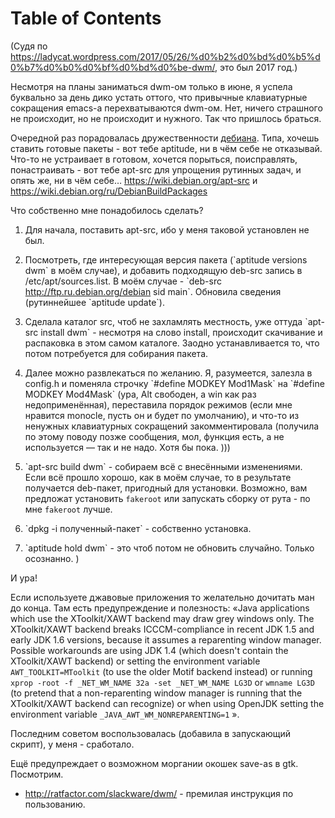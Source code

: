 
# Table of Contents



<div class="preview" id="orgea76ff9">

</div>

(Судя по <https://ladycat.wordpress.com/2017/05/26/%d0%b2%d0%bd%d0%b5%d0%b7%d0%b0%d0%bf%d0%bd%d0%be-dwm/>, это был 2017 год.)

Несмотря на планы заниматься dwm-ом только в июне, я успела буквально за день дико устать оттого, что привычные клавиатурные сокращения emacs-а перехватываются dwm-ом. Нет, ничего страшного не происходит, но не происходит и нужного. Так что пришлось браться.

Очередной раз порадовалась дружественности [дебиана](20220212230439-debian.publ.md). Типа, хочешь ставить готовые пакеты - вот тебе aptitude, ни в чём себе не отказывай. Что-то не устраивает в готовом, хочется порыться, поисправлять, понастраивать - вот тебе apt-src для упрощения рутинных задач, и опять же, ни в чём себе&#x2026; <https://wiki.debian.org/apt-src> и <https://wiki.debian.org/ru/DebianBuildPackages>

Что собственно мне понадобилось сделать?

1.  Для начала, поставить apt-src, ибо у меня таковой установлен не был.

2.  Посмотреть, где интересующая версия пакета (\`aptitude versions dwm\` в моём случае), и добавить подходящую deb-src запись в /etc/apt/sources.list. В моём случае - \`deb-src <http://ftp.ru.debian.org/debian> sid main\`. Обновила сведения (рутиннейшее \`aptitude update\`).

3.  Сделала каталог src, чтоб не захламлять местность, уже оттуда \`apt-src install dwm\` - несмотря на слово install, происходит скачивание и распаковка в этом самом каталоге. Заодно устанавливается то, что потом потребуется для собирания пакета.

4.  Далее можно развлекаться по желанию. Я, разумеется, залезла в config.h и поменяла строчку \`#define MODKEY Mod1Mask\` на \`#define MODKEY Mod4Mask\` (ура, Alt свободен, а win как раз недоприменённая), переставила порядок режимов (если мне нравится monocle, пусть он и будет по умолчанию), и что-то из ненужных клавиатурных сокращений закомментировала (получила по этому поводу позже сообщения, мол, функция есть, а не используется &#x2014; так и не надо. Хотя бы пока. )))

5.  \`apt-src build dwm\` - собираем всё с внесёнными изменениями. Если всё прошло хорошо, как в моём случае, то в результате получается deb-пакет, пригодный для установки. Возможно, вам предложат установить `fakeroot` или запускать сборку от рута - по мне `fakeroot` лучше.

6.  \`dpkg -i полученный-пакет\` - собственно установка.

7.  \`aptitude hold dwm\` - это чтоб потом не обновить случайно. Только осознанно. )

И ура! 

Если используете джавовые приложения то желательно дочитать ман до конца. Там есть предупреждение и полезность: «Java applications which use the XToolkit/XAWT backend may draw grey windows only. The XToolkit/XAWT backend breaks ICCCM-compliance in recent JDK 1.5 and early JDK 1.6 versions, because it assumes a reparenting window manager. Possible workarounds are using JDK 1.4 (which doesn't contain the XToolkit/XAWT backend) or setting the environment variable `AWT_TOOLKIT=MToolkit` (to use the older Motif backend instead) or running `xprop -root -f _NET_WM_NAME 32a -set _NET_WM_NAME LG3D` or `wmname LG3D` (to pretend that a non-reparenting window manager is running that the XToolkit/XAWT backend can recognize) or when using OpenJDK setting the environment variable `_JAVA_AWT_WM_NONREPARENTING=1` ».

Последним советом воспользовалась (добавила в запускающий скрипт), у меня - сработало.

Ещё предупреждает о возможном моргании окошек save-as в gtk. Посмотрим.

-   <http://ratfactor.com/slackware/dwm/> - премилая инструкция по пользованию.

